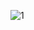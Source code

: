 ![1](https://i.ytimg.com/vi/3qg5P9GOgL4/hqdefault.jpg?sqp=-oaymwEcCPYBEIoBSFXyq4qpAw4IARUAAIhCGAFwAcABBg==&rs=AOn4CLAe5pqoRgi1eDOj5NeIBBBr5naJzg)